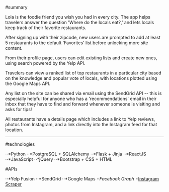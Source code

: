 #summary

Lola is the foodie friend you wish you had in every city.
The app helps travelers answer the question 'Where do the locals eat?,' and lets
locals keep track of their favorite restaurants.


After signing up with their zipcode, new users are prompted to add at least
5 restaurants to the default 'Favorites' list before unlocking more site content.

From their profile page, users can edit existing lists and create new ones, using
search powered by the Yelp API.

Travelers can view a ranked list of top restaurants in a particular city based on
the knowledge and popular vote of locals, with locations plotted using the Google Maps
API.

Any list on the site can be shared via email using the SendGrid API -- this is
especially helpful for anyone who has a 'recommendations' email in their inbox
that they have to find and forward whenever someone is visiting and asks for tips!

All restaurants have a details page which includes a link to Yelp reviews, photos from
Instagram, and a link directly into the Instagram feed for that location.

***

#technologies

⋅⋅*Python
⋅⋅*PostgreSQL + SQLAlchemy
⋅⋅*Flask + Jinja
⋅⋅*ReactJS
⋅⋅*JavaScript
⋅⋅*jQuery
⋅⋅*Bootstrap + CSS + HTML

#APIs

⋅⋅*Yelp Fusion
⋅⋅*SendGrid
⋅⋅*Google Maps
⋅⋅*Facebook Graph
⋅⋅*[Instagram Scraper](https://github.com/rarcega/instagram-scraper)